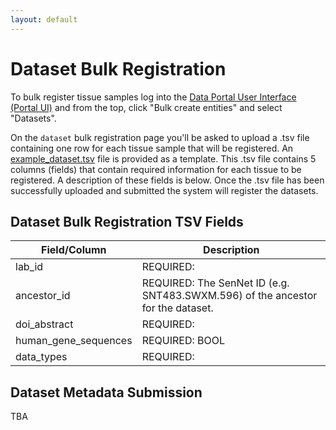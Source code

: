 ```yaml
---
layout: default
---
```

# Dataset Bulk Registration

To bulk register tissue samples log into the [Data Portal User Interface (Portal UI)](https://data.sennetconsortium.org/edit/bulk?entity_type=dataset) and from the top, click "Bulk create entities" and select "Datasets".

On the `dataset` bulk registration page you'll be asked to upload a .tsv file containing one row for each tissue sample that will be registered.  An [example_dataset.tsv](https://data.sennetconsortium.org/example_dataset.tsv) file is provided as a template. This .tsv file contains 5 columns (fields) that contain required information for each tissue to be registered.  A description of these fields is below.  Once the .tsv file has been successfully uploaded and submitted the system will register the datasets.


## Dataset Bulk Registration TSV Fields

| Field/Column         | Description                                                                     |
|----------------------|---------------------------------------------------------------------------------|
| lab_id               | REQUIRED:                                                                       |
| ancestor_id          | REQUIRED: The SenNet ID (e.g. SNT483.SWXM.596) of the ancestor for the dataset. |
| doi_abstract         | REQUIRED:                                                                       |
| human_gene_sequences | REQUIRED: BOOL                                                                  |
| data_types           | REQUIRED:                                                                       |


## Dataset Metadata Submission
TBA